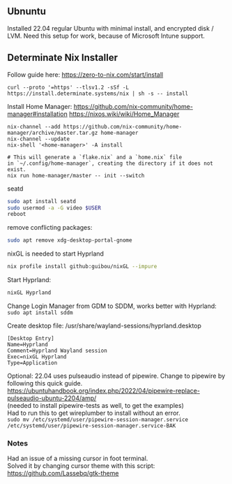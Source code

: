 ## Ubnuntu

Installed 22.04 regular Ubuntu with minimal install, and encrypted disk / LVM.
Need this setup for work, because of Microsoft Intune support.



## Determinate Nix Installer

Follow guide here:
https://zero-to-nix.com/start/install
```
curl --proto '=https' --tlsv1.2 -sSf -L https://install.determinate.systems/nix | sh -s -- install
```


Install Home Manager:
https://github.com/nix-community/home-manager#installation
https://nixos.wiki/wiki/Home_Manager

```
nix-channel --add https://github.com/nix-community/home-manager/archive/master.tar.gz home-manager
nix-channel --update
nix-shell '<home-manager>' -A install

# This will generate a `flake.nix` and a `home.nix` file in `~/.config/home-manager`, creating the directory if it does not exist.
nix run home-manager/master -- init --switch 
```

seatd
```sh
sudo apt install seatd
sudo usermod -a -G video $USER
reboot
```


remove conflicting packages:
```sh
sudo apt remove xdg-desktop-portal-gnome
```

nixGL is needed to start Hyprland
```sh
nix profile install github:guibou/nixGL --impure
```

Start Hyprland:
```sh
nixGL Hyprland
```


Change Login Manager from GDM to SDDM, works better with Hyprland:
`sudo apt install sddm`

Create desktop file:
/usr/share/wayland-sessions/hyprland.desktop

```
[Desktop Entry]
Name=Hyprland
Comment=Hyprland Wayland session
Exec=nixGL Hyprland
Type=Application
```

Optional:
22.04 uses pulseaudio instead of pipewire. Change to pipewire by following this quick guide.
https://ubuntuhandbook.org/index.php/2022/04/pipewire-replace-pulseaudio-ubuntu-2204/amp/  
(needed to install pipewire-tests as well, to get the examples)  
Had to run this to get wireplumber to install without an error.  
```sudo mv /etc/systemd/user/pipewire-session-manager.service /etc/systemd/user/pipewire-session-manager.service-BAK```


### Notes
Had an issue of a missing cursor in foot terminal.  
Solved it by changing cursor theme with this script:  
https://github.com/Lassebq/gtk-theme
 
